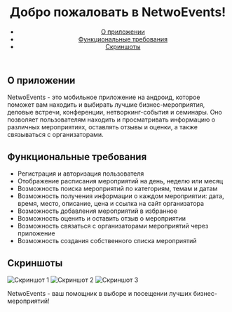 <!DOCTYPE html>
<html>
  <head>
    <meta charset="UTF-8">
    <title>NetwoEvents - агрегатор бизнес-мероприятий</title>
  </head>
  <body>
    <header>
      <h1>Добро пожаловать в NetwoEvents!</h1>
      <nav>
        <ul>
          <li><a href="#about">О приложении</a></li>
          <li><a href="#features">Функциональные требования</a></li>
          <li><a href="#screenshots">Скриншоты</a></li> </li>
        </ul>
      </nav>
    </header>
    <main>
      <section id="about">
        <h2>О приложении</h2>
        <p>NetwoEvents - это мобильное приложение на андроид, которое поможет вам находить и выбирать лучшие бизнес-мероприятия, деловые встречи, конференции, нетворкинг-события и семинары. Оно позволяет пользователям находить и просматривать информацию о различных мероприятиях, оставлять отзывы и оценки, а также связываться с организаторами.</p>
      </section>
      <section id="features">
        <h2>Функциональные требования</h2>
        <ul>
          <li>Регистрация и авторизация пользователя</li>
          <li>Отображение расписания мероприятий на день, неделю или месяц</li>
          <li>Возможность поиска мероприятий по категориям, темам и датам</li>
          <li>Возможность получения информации о каждом мероприятии: дата, время, место, описание, цена и ссылка на сайт организатора</li>
          <li>Возможность добавления мероприятий в избранное</li>
          <li>Возможность оценить и оставить отзыв о мероприятии</li>
          <li>Возможность связаться с организаторами мероприятий через приложение</li>
          <li>Возможность создания собственного списка мероприятий</li>
        </ul>
      </section>
      <section id="screenshots">
        <h2>Скриншоты</h2>
        <img src="screenshot1.png" alt="Скриншот 1">
        <img src="screenshot2.png" alt="Скриншот 2">
        <img src="screenshot3.png" alt="Скриншот 3">
        <p>NetwoEvents - ваш помощник в выборе и посещении лучших бизнес-мероприятий!</p>
      

